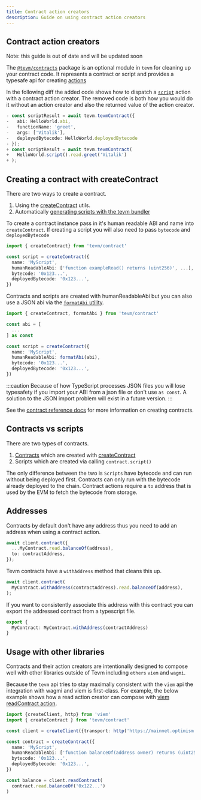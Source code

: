 ```yaml
---
title: Contract action creators
description: Guide on using contract action creators
---
```


## Contract action creators

Note: this guide is out of date and will be updated soon

The [`@tevm/contracts`](/reference/tevm/contract/api) package is an optional module in `tevm` for cleaning up your contract code. It represents a contract or script and provides a typesafe api for creating [actions](/learn/actions)

In the following diff the added code shows how to dispatch a [`script`](/reference/tevm/actions-types/type-aliases/scripthandler) action with a contract action creator. The removed code is both how you would do it without an action creator and also the returned value of the action creator.

```typescript
- const scriptResult = await tevm.tevmContract({
-   abi: HelloWorld.abi,
-   functionName: 'greet',
-   args: ['Vitalik'],
-   deployedBytecode: HelloWorld.deployedBytecode
- });
+ const scriptResult = await tevm.tevmContract(
+   HelloWorld.script().read.greet('Vitalik')
+ );
```

## Creating a contract with createContract

There are two ways to create a contract.

1. Using the [createContract](/reference/tevm/contract/functions/createcontract) utils.
2. Automatically [generating scripts with the tevm bundler](/learn/solidity-imports)

To create a contract instance pass in it's human readable ABI and name into `createContract`. If creating a script you will also need to pass `bytecode` and `deployedBytecode`

```typescript
import { createContract} from 'tevm/contract'

const script = createContract({
  name: 'MyScript',
  humanReadableAbi: ['function exampleRead() returns (uint256)', ...],
  bytecode: '0x123...',
  deployedBytecode: '0x123...',
})
```

Contracts and scripts are created with humanReadableAbi but you can also use a JSON abi via the [`formatAbi` utility](/reference/tevm/contract/functions/formatabi).

```typescript
import { createContract, formatAbi } from 'tevm/contract'

const abi = [
  ...
] as const

const script = createContract({
  name: 'MyScript',
  humanReadableAbi: formatAbi(abi),
  bytecode: '0x123...',
  deployedBytecode: '0x123...',
})
```

:::caution
Because of how TypeScript processes JSON files you will lose typesafety if you import your ABI from a json file or don't use `as const`. A solution to the JSON import problem will exist in a future version.
:::

See the [contract reference docs](/reference/tevm/contract/api) for more information on creating contracts.

## Contracts vs scripts

There are two types of contracts.

1. [Contracts](/reference/tevm/contract/type-aliases/contract) which are created with [createContract](/reference/tevm/contract/functions/createcontract)
2. Scripts which are created via calling `contract.script()`

The only difference between the two is `Scripts` have bytecode and can run without being deployed first. Contracts can only run with the bytecode already deployed to the chain. Contract actions require a `to` address that is used by the EVM to fetch the bytecode from storage.

## Addresses

Contracts by default don't have any address thus you need to add an address when using a contract action.

```typescript
await client.contract({
  ...MyContract.read.balanceOf(address),
  to: contractAddress,
});
```

Tevm contracts have a `withAddress` method that cleans this up.

```typescript
await client.contract(
  MyContract.withAddress(contractAddress).read.balanceOf(address),
);
```

If you want to consistently associate this address with this contract you can export the addressed contract from a typescript file.

```typescript
export {
  MyContract: MyContract.withAddress(contractAddress)
}
```

## Usage with other libraries

Contracts and their action creators are intentionally designed to compose well with other libraries outside of Tevm including `ethers` `viem` and `wagmi`.

Because the `tevm` api tries to stay maximally consistent with the `viem` api the integration with wagmi and viem is first-class. For example, the below example shows how a read action creator can compose with [viem readContract action](https://viem.sh/docs/contract/readContract.html).

```typescript
import {createClient, http} from 'viem'
import { createContract } from 'tevm/contract'

const client = createClient({transport: http('https://mainnet.optimism.io')})

const contract = createContract({
  name: 'MyScript',
  humanReadableAbi: ['function balanceOf(address owner) returns (uint256)', ...],
  bytecode: '0x123...',
  deployedBytecode: '0x123...',
})

const balance = client.readContract(
  contract.read.balanceOf('0x122...')
)
```
